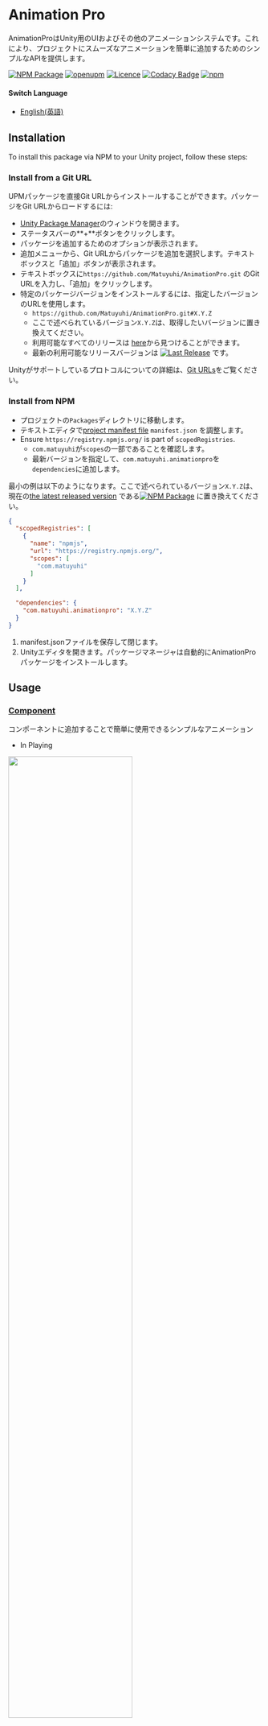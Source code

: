 # Animation Pro

AnimationProはUnity用のUIおよびその他のアニメーションシステムです。これにより、プロジェクトにスムーズなアニメーションを簡単に追加するためのシンプルなAPIを提供します。

[![NPM Package](https://img.shields.io/npm/v/com.matuyuhi.animationpro)](https://www.npmjs.com/package/com.matuyuhi.animationpro)
[![openupm](https://img.shields.io/npm/v/com.matuyuhi.animationpro?label=openupm&registry_uri=https://package.openupm.com)](https://openupm.com/packages/com.matuyuhi.animationpro/)
[![Licence](https://img.shields.io/npm/l/com.matuyuhi.animationpro)](https://github.com/Matuyuhi/AnimationPro/blob/main/LICENSE)
[![Codacy Badge](https://app.codacy.com/project/badge/Grade/de7a60820baa4b41b0532f66d850d2bc)](https://app.codacy.com/gh/Matuyuhi/AnimationPro/dashboard?utm_source=gh&utm_medium=referral&utm_content=&utm_campaign=Badge_grade)
[![npm](https://img.shields.io/npm/dt/com.matuyuhi.animationpro.svg)](https://npmjs.com/package/com.matuyuhi.animationpro)

#### Switch Language

- [English(英語)](./README.md)

## Installation

To install this package via NPM to your Unity project, follow these steps:

### Install from a Git URL

UPMパッケージを直接Git URLからインストールすることができます。パッケージをGit URLからロードするには:

* [Unity Package Manager](https://docs.unity3d.com/Manual/upm-ui.html)のウィンドウを開きます。
* ステータスバーの**+**ボタンをクリックします。
* パッケージを追加するためのオプションが表示されます。
* 追加メニューから、Git URLからパッケージを追加を選択します。テキストボックスと「追加」ボタンが表示されます。
* テキストボックスに`https://github.com/Matuyuhi/AnimationPro.git` のGit URLを入力し、「追加」をクリックします。
* 特定のパッケージバージョンをインストールするには、指定したバージョンのURLを使用します。
    * `https://github.com/Matuyuhi/AnimationPro.git#X.Y.Z`
    * ここで述べられているバージョン`X.Y.Z`は、取得したいバージョンに置き換えてください。
    * 利用可能なすべてのリリースは [here](https://github.com/Matuyuhi/AnimationPro/releases)から見つけることができます。
    * 最新の利用可能なリリースバージョンは
      [![Last Release](https://img.shields.io/github/v/release/Matuyuhi/AnimationPro)](https://github.com/Matuyuhi/AnimationPro/releases/latest)
      です。

Unityがサポートしているプロトコルについての詳細は、[Git URLs](https://docs.unity3d.com/Manual/upm-git.html)をご覧ください。

### Install from NPM

* プロジェクトの`Packages`ディレクトリに移動します。
* テキストエディタで[project manifest file](https://docs.unity3d.com/Manual/upm-manifestPrj.html) `manifest.json` を調整します。
* Ensure `https://registry.npmjs.org/` is part of `scopedRegistries`.
    * `com.matuyuhi`が`scopes`の一部であることを確認します。
    * 最新バージョンを指定して、`com.matuyuhi.animationpro`を`dependencies`に追加します。

最小の例は以下のようになります。ここで述べられているバージョン`X.Y.Z`は、
現在の[the latest released version](https://www.npmjs.com/package/com.matuyuhi.animationpro)
である[![NPM Package](https://img.shields.io/npm/v/com.matuyuhi.animationpro?color=blue)](https://www.npmjs.com/package/com.matuyuhi.animationpro)
に置き換えてください。

```json
{
  "scopedRegistries": [
    {
      "name": "npmjs",
      "url": "https://registry.npmjs.org/",
      "scopes": [
        "com.matuyuhi"
      ]
    }
  ],

  "dependencies": {
    "com.matuyuhi.animationpro": "X.Y.Z"
  }
}
```

1. manifest.jsonファイルを保存して閉じます。
2. Unityエディタを開きます。パッケージマネージャは自動的にAnimationProパッケージをインストールします。

## Usage

### [Component](./Components.md)
コンポーネントに追加することで簡単に使用できるシンプルなアニメーション
- In Playing
<img src="https://github.com/Matuyuhi/AnimationPro/assets/92073990/4b81bb92-b1d1-4214-988c-88b763d182a2" width="70%"/>

- In Setting
<img src="https://github.com/Matuyuhi/AnimationPro/assets/92073990/131da158-6f77-49b6-a22c-8e7592c73f25" width="70%"/>  


### [アニメーション一覧](./ANIMATIONS.md)

AnimationProの基本的な使用例は以下の通りです：  
<img src="https://github.com/Matuyuhi/AnimationPro/assets/92073990/9d79f6ce-39f2-46fa-875e-f5b1f2f125cb" width="70%"/>
- コード
``` csharp
public class SampleAnimation : AnimationBehaviour
{
  // onClick method attach button
  public void OnClick()
  {
    Animation(
      this.SlideOutHorizontal(AnimationAPI.DirectionHorizontal.Right, Easings.CircIn(0.8f)) +
      this.FadeOut(Easings.CircIn(0.5f, 0.2f)),
      new AnimationListener()
      {
        OnFinished = () =>
        {
            gameObject.SetActive(false);
            // imp animation finished callback
        }
      }
    );
  }
}
```

## Contributing

バグレポートや機能のリクエストは大歓迎です。
コードを改善できると思われる場合は、どうか遠慮なくプルリクエストを作成してください。

## License

このプロジェクトはMITライセンスの下にライセンスされています。詳細は、[LICENSE file](./LICENSE)をご覧ください。

## Author

このプロジェクトは[Matuyuhi](https://github.com/Matuyuhi)によって作成されました。

## Support or Contact Information

質問、問題、または貢献したい場合は、このリポジトリで問題を開くか、直接私に連絡してください。

- Project: https://github.com/Matuyuhi/AnimationPro
- Email: bird9.yuhi@gmail.com
- Github: https://github.com/Matuyuhi
